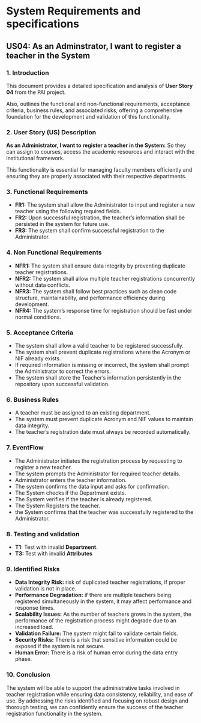 # System Requirements and specifications #

## US04: As an Adminstrator, I want to register a teacher in the System ##


### 1. Introduction ###
This document provides a detailed specification and analysis of **User Story 04** from the PAI project.

Also, outlines the functional and non-functional requirements, acceptance criteria, business rules, and associated risks, offering a comprehensive foundation for the development and validation of this functionality.

### 2. User Story (US) Description ###
**As an Administrator, I want to register a teacher in the System:** 
So they can assign to courses, access the academic resources and interact with the institutional framework.

This functionality is essential for managing faculty members efficiently and ensuring they are properly associated with their respective departments.

### 3. Functional Requirements ###

- **FR1:** The system shall allow the Administrator to input and register a new teacher using the following required fields.
- **FR2:** Upon successful registration, the teacher’s information shall be persisted in the system for future use.
- **FR3:** The system shall confirm successful registration to the Administrator.

### 4. Non Functional Requirements ###
- **NFR1:** The system shall ensure data integrity by preventing duplicate teacher registrations.
- **NFR2:** The system shall allow multiple teacher registrations concurrently without data conflicts.
- **NFR3:** The system shall follow best practices such as clean code structure, maintainability, and performance efficiency during development.
- **NFR4:** The system’s response time for registration should be fast under normal conditions.

### 5. Acceptance Criteria ###

- The system shall allow a valid teacher to be registered successfully.
- The system shall prevent duplicate registrations where the Acronym or NIF already exists.
- If required information is missing or incorrect, the system shall prompt the Administrator to correct the errors.
- The system shall store the Teacher’s information persistently in the repository upon successful validation.
### 6. Business Rules ###

- A teacher must be assigned to an existing department.
- The system must prevent duplicate Acronym and NIF values to maintain data integrity.
- The teacher’s registration date must always be recorded automatically.

### 7. EventFlow ###
- The Administrator initiates the registration process by requesting to register a new teacher.
- The system prompts the Administrator for required teacher details.
- Administrator enters the teacher information.
- The system confirms the data input and asks for confirmation.
- The System checks if the Department exists.
- The System verifies if the teacher is already registered.
- The System Registers the teacher.
- the System confirms that the teacher was successfully registered to the Administrator.
### 8. Testing and validation ###
- **T1:** Test with invalid **Department**.
- **T3:** Test with invalid **Attributes**

### 9. Identified Risks ###
- **Data Integrity Risk:** risk of duplicated teacher registrations, if proper validation is not in place.
- **Performance Degradation:** if there are multiple teachers being registered simultaneously in the system, it may affect performance and response times.
- **Scalability Issues:** As the number of teachers grows in the system, the performance of the registration process might degrade due to an increased load.
- **Validation Failure:** The system might fail to validate certain fields.
- **Security Risks:** There is a risk that sensitive information could be exposed if the system is not secure.
- **Human Error:** There is a risk of human error during the data entry phase.
### 10. Conclusion ###
The system will be able to support the administrative tasks involved in teacher registration while ensuring data consistency, reliability, and ease of use. By addressing the risks identified and focusing on robust design and thorough testing, we can confidently ensure the success of the teacher registration functionality in the system.